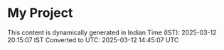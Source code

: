 # My Project

This content is dynamically generated in Indian Time (IST): 2025-03-12 20:15:07 IST
Converted to UTC: 2025-03-12 14:45:07 UTC
